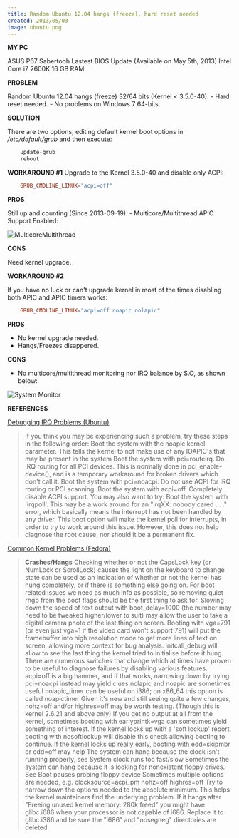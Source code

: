 ```yaml
---
title: Random Ubuntu 12.04 hangs (freeze), hard reset needed
created: 2013/05/03
image: ubuntu.png
---
```


**MY PC** 

ASUS P67 Sabertooh Lastest BIOS Update (Available on May 5th, 2013) Intel Core i7 2600K 16 GB RAM 

**PROBLEM**

Random Ubuntu 12.04 hangs (freeze) 32/64 bits (Kernel < 3.5.0-40). \- Hard reset needed. \- No problems on Windows 7 64-bits. 

**SOLUTION** 

There are two options, editing default kernel boot options in _/etc/default/grub_ and then execute: 
    
```bash
    update-grub
    reboot
```

**WORKAROUND #1** Upgrade to the Kernel 3.5.0-40 and disable only ACPI: 
    
```conf
    GRUB_CMDLINE_LINUX="acpi=off"
```    

**PROS**

Still up and counting (Since 2013-09-19). \- Multicore/Multithread APIC Support Enabled:

![MulticoreMultithread](https://www.olafrv.com/pico/assets/wordpress/wp-content/uploads/2013/05/MulticoreMultithread-300x200.png)

**CONS**

Need kernel upgrade. 

**WORKAROUND #2**

If you have no luck or can't upgrade kernel in most of the times disabling both APIC and APIC timers works: 
    
```conf    
    GRUB_CMDLINE_LINUX="acpi=off noapic nolapic"
```

**PROS** 

* No kernel upgrade needed.
* Hangs/Freezes disappered. 

**CONS** 

* No multicore/multithread monitoring nor IRQ balance by S.O, as shown below:

![System Monitor](https://www.olafrv.com/pico/assets/wordpress/wp-content/uploads/2013/05/Captura-de-pantalla-de-2013-05-03-221408-300x200.png) 

**REFERENCES**

[Debugging IRQ Problems (Ubuntu)](https://help.ubuntu.com/community/DebuggingIRQProblems)

> If you think you may be experiencing such a problem, try these steps in the following order: Boot the system with the noapic kernel parameter. This tells the kernel to not make use of any IOAPIC's that may be present in the system Boot the system with pci=routeirq. Do IRQ routing for all PCI devices. This is normally done in pci_enable-device(), and is a temporary workaround for broken drivers which don't call it. Boot the system with pci=noacpi. Do not use ACPI for IRQ routing or PCI scanning. Boot the system with acpi=off. Completely disable ACPI support. You may also want to try: Boot the system with 'irqpoll'. This may be a work around for an "irqXX: nobody cared . . ." error, which basically means the interrupt has not been handled by any driver. This boot option will make the kernel poll for interrupts, in order to try to work around this issue. However, this does not help diagnose the root cause, nor should it be a permanent fix. 

[Common Kernel Problems (Fedora)](https://fedoraproject.org/wiki/Common_kernel_problems)

> **Crashes/Hangs** Checking whether or not the CapsLock key (or NumLock or ScrollLock) causes the light on the keyboard to change state can be used as an indication of whether or not the kernel has hung completely, or if there is something else going on. For boot related issues we need as much info as possible, so removing quiet rhgb from the boot flags should be the first thing to ask for. Slowing down the speed of text output with boot_delay=1000 (the number may need to be tweaked higher/lower to suit) may allow the user to take a digital camera photo of the last thing on screen. Booting with vga=791 (or even just vga=1 if the video card won't support 791) will put the framebuffer into high resolution mode to get more lines of text on screen, allowing more context for bug analysis. initcall_debug will allow to see the last thing the kernel tried to initialise before it hung. There are numerous switches that change which at times have proven to be useful to diagnose failures by disabling various features. acpi=off is a big hammer, and if that works, narrowing down by trying pci=noacpi instead may yield clues nolapic and noapic are sometimes useful nolapic_timer can be useful on i386; on x86_64 this option is called noapictimer Given it's new and still seeing quite a few changes, nohz=off and/or highres=off may be worth testing. (Though this is kernel 2.6.21 and above only) If you get no output at all from the kernel, sometimes booting with earlyprintk=vga can sometimes yield something of interest. If the kernel locks up with a 'soft lockup' report, booting with nosoftlockup will disable this check allowing booting to continue. If the kernel locks up really early, booting with edd=skipmbr or edd=off may help The system can hang because the clock isn't running properly, see System clock runs too fast/slow Sometimes the system can hang because it is looking for nonexistent floppy drives. See Boot pauses probing floppy device Sometimes multiple options are needed, e.g. clocksource=acpi_pm nohz=off highres=off Try to narrow down the options needed to the absolute minimum. This helps the kernel maintainers find the underlying problem. If it hangs after "Freeing unused kernel memory: 280k freed" you might have glibc.i686 when your processor is not capable of i686. Replace it to glibc.i386 and be sure the "i686" and "nosegneg" directories are deleted.
